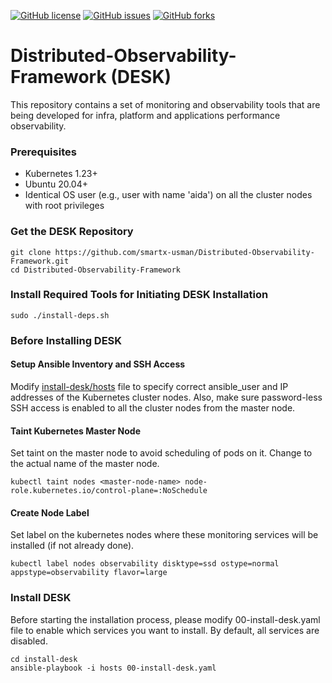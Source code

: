 [![GitHub license](https://img.shields.io/github/license/smartx-usman/Distributed-Observability-Framework?logoColor=lightgrey&style=plastic)](https://github.com/smartx-usman/Distributed-Observability-Framework/blob/main/LICENSE)
[![GitHub issues](https://img.shields.io/github/issues/smartx-usman/Distributed-Observability-Framework?style=plastic)](https://github.com/smartx-usman/Distributed-Observability-Framework/issues)
[![GitHub forks](https://img.shields.io/github/forks/smartx-usman/Distributed-Observability-Framework?style=plastic)](https://github.com/smartx-usman/Distributed-Observability-Framework/network)

# Distributed-Observability-Framework (DESK)
This repository contains a set of monitoring and observability tools that are being developed for infra, platform and applications performance observability.

### Prerequisites
- Kubernetes 1.23+
- Ubuntu 20.04+
- Identical OS user (e.g., user with name 'aida') on all the cluster nodes with root privileges

### Get the DESK Repository
```shell
git clone https://github.com/smartx-usman/Distributed-Observability-Framework.git
cd Distributed-Observability-Framework
```

### Install Required Tools for Initiating DESK Installation
```shell
sudo ./install-deps.sh
```

### Before Installing DESK
#### Setup Ansible Inventory and SSH Access
Modify [install-desk/hosts](install-desk/hosts) file to specify correct ansible_user and IP addresses of the Kubernetes cluster nodes. Also, make sure password-less SSH access is enabled to all the cluster nodes from the master node.

#### Taint Kubernetes Master Node
Set taint on the master node to avoid scheduling of pods on it. Change <master-node-name> to the actual name of the master node.
```shell
kubectl taint nodes <master-node-name> node-role.kubernetes.io/control-plane=:NoSchedule
```

#### Create Node Label
Set label on the kubernetes nodes where these monitoring services will be installed (if not already done).
```shell
kubectl label nodes observability disktype=ssd ostype=normal appstype=observability flavor=large
```

### Install DESK
Before starting the installation process, please modify 00-install-desk.yaml file to enable which services you want to install. By default, all services are disabled.
```shell
cd install-desk
ansible-playbook -i hosts 00-install-desk.yaml 
```